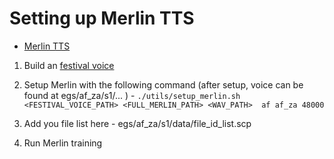 #  Setting up Merlin TTS
- [Merlin TTS](https://github.com/CSTR-Edinburgh/merlin/)

1. Build an  [festival voice](https://github.com/googlei18n/language-resources/tree/master/af/festvox)

2. Setup Merlin with the following command (after setup, voice can be found at egs/af_za/s1/... ) -
```./utils/setup_merlin.sh <FESTIVAL_VOICE_PATH> <FULL_MERLIN_PATH> <WAV_PATH>  af af_za 48000```

3. Add you file list here - egs/af_za/s1/data/file_id_list.scp

4. Run Merlin training
